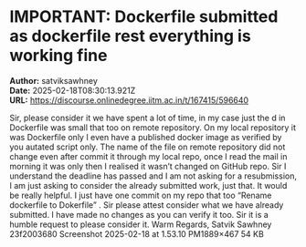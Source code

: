 # IMPORTANT: Dockerfile submitted as dockerfile rest everything is working fine

**Author:** satviksawhney  
**Date:** 2025-02-18T08:30:13.921Z  
**URL:** https://discourse.onlinedegree.iitm.ac.in/t/167415/596640

Sir, please consider it we have spent a lot of time, in my case just the d in Dockerfile was small that too on remote repository. On my local repository it was Dockerfile only I even have a published docker image as verified by you autated script only. The name of the file on remote repository did not change even after commit it through my local repo, once I read the mail in morning it was only then I realised it wasn’t changed on GitHub repo.
Sir I understand the deadline has passed and I am not asking for a resubmission, I am just asking to consider the already submitted work, just that. It would be really helpful. I just have one commit on my repo that too “Rename dockerfile to Dokerfile” . Sir please attest consider what we have already submitted. I have made no changes as you can verify it too.
Sir it is a humble request to please consider it.
Warm Regards,
Satvik Sawhney
23f2003680
Screenshot 2025-02-18 at 1.53.10 PM1889×467 54 KB
